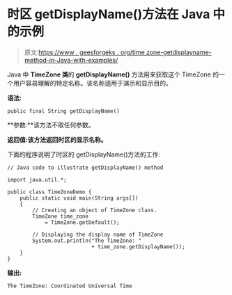 # 时区 getDisplayName()方法在 Java 中的示例

> 原文:[https://www . geesforgeks . org/time zone-getdisplayname-method-in-Java-with-examples/](https://www.geeksforgeeks.org/timezone-getdisplayname-method-in-java-with-examples/)

Java 中 **TimeZone 类**的 **getDisplayName()** 方法用来获取这个 TimeZone 的一个用户容易理解的特定名称。该名称适用于演示和显示目的。

**语法:**

```
public final String getDisplayName()
```

**参数:**该方法不取任何参数。

**返回值:**该方法返回时区的**显示名称。**

下面的程序说明了时区的 getDisplayName()方法的工作:

```
// Java code to illustrate getDisplayName() method

import java.util.*;

public class TimeZoneDemo {
    public static void main(String args[])
    {
        // Creating an object of TimeZone class.
        TimeZone time_zone
            = TimeZone.getDefault();

        // Displaying the display name of TimeZone
        System.out.println("The TimeZone: "
                           + time_zone.getDisplayName());
    }
}
```

**输出:**

```
The TimeZone: Coordinated Universal Time

```